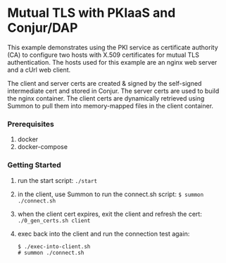 # Mutual TLS with PKIaaS and Conjur/DAP

This example demonstrates using the PKI service as certificate authority (CA) to configure
two hosts with X.509 certificates for mutual TLS authentication. The hosts
used for this example are an nginx web server and a cUrl web client.

The client and server certs are created & signed by the self-signed intermediate cert
and stored in Conjur. The server certs are used to build the nginx container. The client
certs are dynamically retrieved using Summon to pull them into memory-mapped files
in the client container.

### Prerequisites

1. docker
2. docker-compose

### Getting Started

1. run the start script:
   ```./start```

2. in the client, use Summon to run the connect.sh script:
    ```$ summon ./connect.sh```

3. when the client cert expires, exit the client and refresh the cert:
    ```./0_gen_certs.sh client```

4. exec back into the client and run the connection test again:
    ```
    $ ./exec-into-client.sh
    # summon ./connect.sh
    ```
